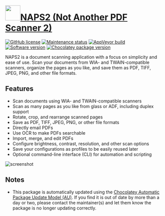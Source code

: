 # [<img src="https://cdn.jsdelivr.net/gh/dgalbraith/chocolatey-packages@c809e86a58e0c324229204801a3ebecd82edbfa7/icons/naps2.png" width="48" height="48" />NAPS2 (Not Another PDF Scanner 2)](https://chocolatey.org/packages/naps2)

[![GitHub license](https://img.shields.io/badge/GPLv2-blue.svg)](https://github.com/cyanfish/naps2/blob/master/LICENSE)
[![Maintenance status](https://img.shields.io/badge/maintained%3F-yes-green.svg)](https://gitHub.com/dgalbraith/chocolatey-packages/graphs/commit-activity)
[![AppVeyor build](https://img.shields.io/appveyor/ci/dgalbraith/chocolatey-packages)](https://ci.appveyor.com/project/dgalbraith/chocolatey-packages)
[![Software version](https://img.shields.io/badge/Source-v7.5.1-blue)](https://github.com/cyanfish/naps2/releases/tag/v7.5.1)
[![Chocolatey package version](https://img.shields.io/chocolatey/v/naps2?label=Chocolatey)](https://chocolatey.org/packages/naps2)

NAPS2 is a document scanning application with a focus on simplicity and ease of use. Scan your documents from WIA- and
TWAIN-compatible scanners, organize the pages as you like, and save them as PDF, TIFF, JPEG, PNG, and other file
formats.

## Features

* Scan documents using WIA- and TWAIN-compatible scanners
* Scan as many pages as you like from glass or ADF, including duplex support
* Rotate, crop, and rearrange scanned pages
* Save as PDF, TIFF, JPEG, PNG, or other file formats
* Directly email PDFs
* Use OCR to make PDFs searchable
* Import, merge, and edit PDFs
* Configure brightness, contrast, resolution, and other scan options
* Save your configurations as profiles to be easily reused later
* Optional command-line interface (CLI) for automation and scripting

![screenshot](https://cdn.jsdelivr.net/gh/dgalbraith/chocolatey-packages@c809e86a58e0c324229204801a3ebecd82edbfa7/automatic/naps2/screenshot.png)

## Notes

* This package is automatically updated using the [Chocolatey Automatic Package Update Model (AU)](https://github.com/majkinetor/au/blob/master/README.md).
If you find it is out of date by more than a day or two, please contact the maintainer(s) and let them know the package is no longer updating correctly.
